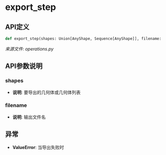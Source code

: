 # export_step

## API定义

```python
def export_step(shapes: Union[AnyShape, Sequence[AnyShape]], filename: str) -> None
```

*来源文件: operations.py*

## API参数说明

### shapes

- **说明**: 要导出的几何体或几何体列表

### filename

- **说明**: 输出文件名

## 异常

- **ValueError**: 当导出失败时
